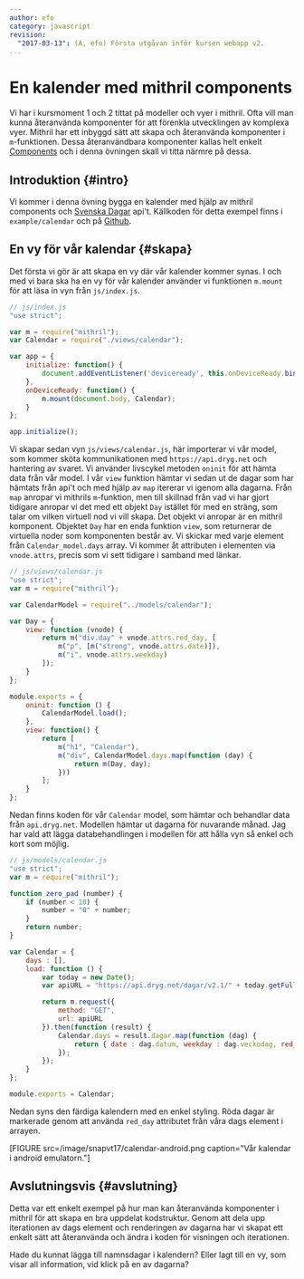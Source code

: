 ```yaml
---
author: efo
category: javascript
revision:
  "2017-03-13": (A, efo) Första utgåvan inför kursen webapp v2.
...
```

En kalender med mithril components
==================================
Vi har i kursmoment 1 och 2 tittat på modeller och vyer i mithril. Ofta vill man kunna återanvända komponenter för att förenkla
utvecklingen av komplexa vyer. Mithril har ett inbyggd sätt att skapa och återanvända komponenter i `m`-funktionen. Dessa återanvändbara komponenter kallas helt enkelt [Components](http://mithril.js.org/components.html) och i denna övningen skall vi titta närmre på dessa.

<!--more-->



Introduktion {#intro}
--------------------------------------

Vi kommer i denna övning bygga en kalender med hjälp av mithril components och [Svenska Dagar](http://api.dryg.net/) api't. Källkoden för detta exempel finns i `example/calendar` och på [Github](https://github.com/dbwebb-se/webapp/tree/master/example/calendar/www).



En vy för vår kalendar {#skapa}
--------------------------------------
Det första vi gör är att skapa en vy där vår kalender kommer synas. I och med vi bara ska ha en vy för vår kalender använder vi funktionen `m.mount` för att läsa in vyn från `js/index.js`.

```javascript
// js/index.js
"use strict";

var m = require("mithril");
var Calendar = require("./views/calendar");

var app = {
    initialize: function() {
        document.addEventListener('deviceready', this.onDeviceReady.bind(this), false);
    },
    onDeviceReady: function() {
        m.mount(document.body, Calendar);
    }
};

app.initialize();
```

Vi skapar sedan vyn `js/views/calendar.js`, här importerar vi vår model, som kommer sköta kommunikationen med `https://api.dryg.net` och hantering av svaret. Vi använder livscykel metoden `oninit` för att hämta data från vår model. I vår `view` funktion hämtar vi sedan ut de dagar som har hämtats från api't och med hjälp av `map` itererar vi igenom alla dagarna. Från `map` anropar vi mithrils `m`-funktion, men till skillnad från vad vi har gjort tidigare anropar vi det med ett objekt `Day` istället för med en sträng, som talar om vilken virtuell nod vi vill skapa. Det objekt vi anropar är en mithril komponent. Objektet `Day` har en enda funktion `view`, som returnerar de virtuella noder som komponenten består av. Vi skickar med varje element från `Calendar_model.days` array. Vi kommer åt attributen i elementen via `vnode.attrs`, precis som vi sett tidigare i samband med länkar.


```javascript
// js/views/calendar.js
"use strict";
var m = require("mithril");

var CalendarModel = require("../models/calendar");

var Day = {
    view: function (vnode) {
        return m("div.day" + vnode.attrs.red_day, [
            m("p", [m("strong", vnode.attrs.date)]),
            m("i", vnode.attrs.weekday)
        ]);
    }
};

module.exports = {
    oninit: function () {
        CalendarModel.load();
    },
    view: function() {
        return [
            m("h1", "Calendar"),
            m("div", CalendarModel.days.map(function (day) {
                return m(Day, day);
            }))
        ];
    }
};
```

Nedan finns koden för vår `Calendar` model, som hämtar och behandlar data från `api.dryg.net`. Modellen hämtar ut dagarna för nuvarande månad. Jag har vald att lägga databehandlingen i modellen för att hålla vyn så enkel och kort som möjlig.

```javascript
// js/models/calendar.js
"use strict";
var m = require("mithril");

function zero_pad (number) {
    if (number < 10) {
        number = "0" + number;
    }
    return number;
}

var Calendar = {
    days : [],
    load: function () {
        var today = new Date();
        var apiURL = "https://api.dryg.net/dagar/v2.1/" + today.getFullYear() + "/" + zero_pad(parseInt(today.getMonth()) + 1);

        return m.request({
            method: "GET",
            url: apiURL
        }).then(function (result) {
            Calendar.days = result.dagar.map(function (dag) {
                return { date : dag.datum, weekday : dag.veckodag, red_day : dag["röd dag"] === "Ja" ? ".red-day" : "" };
            });
        });
    }
};

module.exports = Calendar;
```

Nedan syns den färdiga kalendern med en enkel styling. Röda dagar är markerade genom att använda `red_day` attributet från våra dags element i arrayen.

[FIGURE src=/image/snapvt17/calendar-android.png caption="Vår kalendar i android emulatorn."]



Avslutningsvis {#avslutning}
--------------------------------------
Detta var ett enkelt exempel på hur man kan återanvända komponenter i mithril för att skapa en bra uppdelat kodstruktur. Genom att dela upp iterationen av dags element och renderingen av dagarna har vi skapat ett enkelt sätt att återanvända och ändra i koden för visningen och iterationen.

Hade du kunnat lägga till namnsdagar i kalendern? Eller lagt till en vy, som visar all information, vid klick på en av dagarna?
